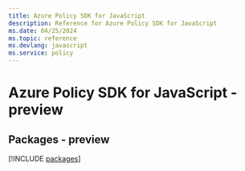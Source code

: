 ```yaml
---
title: Azure Policy SDK for JavaScript
description: Reference for Azure Policy SDK for JavaScript
ms.date: 04/25/2024
ms.topic: reference
ms.devlang: javascript
ms.service: policy
---
```

# Azure Policy SDK for JavaScript - preview
## Packages - preview
[!INCLUDE [packages](policy-index.md)]